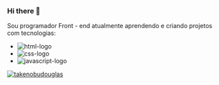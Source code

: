 ### Hi there 👋

Sou programador Front - end atualmente aprendendo e criando projetos com tecnologias:

- <img src="https://img.shields.io/badge/HTML5-E34F26?style=for-the-badge&logo=html5&logoColor=white" alt="html-logo" />
- <img src="https://img.shields.io/badge/CSS3-1572B6?style=for-the-badge&logo=css3&logoColor=white" alt="css-logo" />
- <img src="https://img.shields.io/badge/JavaScript-323330?style=for-the-badge&logo=javascript&logoColor=F7DF1E" alt="javascript-logo" />

[![takenobudouglas](https://github-readme-stats.vercel.app/api/top-langs/?username=takenobudouglas)](https://github.com/anuraghazra/github-readme-stats)
